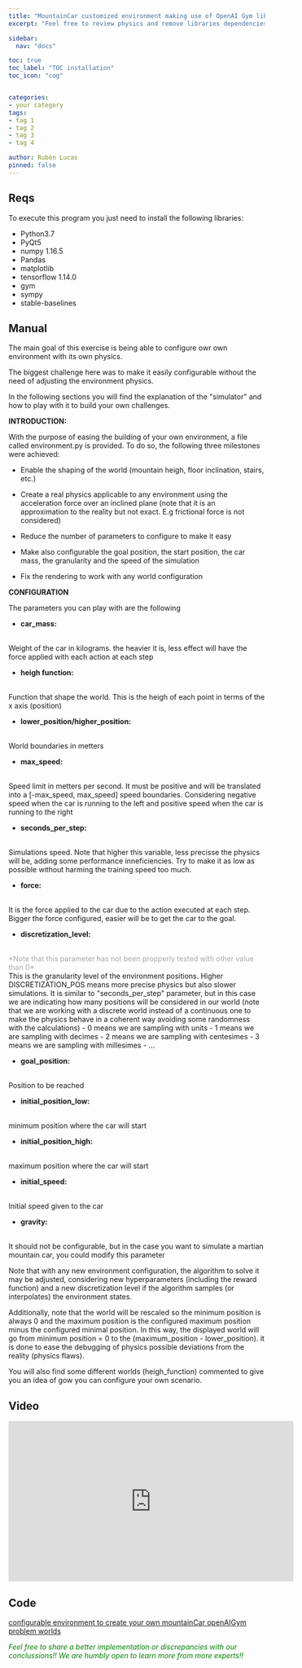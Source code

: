 ```yaml
---
title: "MountainCar customized environment making use of OpenAI Gym libraries"
excerpt: "Feel free to review physics and remove libraries dependencies"

sidebar:
  nav: "docs"

toc: true
toc_label: "TOC installation"
toc_icon: "cog"


categories:
- your category
tags:
- tag 1
- tag 2
- tag 3
- tag 4

author: Rubén Lucas
pinned: false
---
```


## Reqs

To execute this program you just need to install the following libraries:
- Python3.7
- PyQt5
- numpy 1.16.5
- Pandas
- matplotlib
- tensorflow 1.14.0
- gym
- sympy
- stable-baselines

## Manual

The main goal of this exercise is being able to configure owr own environment with its own physics.

The biggest challenge here was to make it easily configurable without the need of adjusting the environment physics.

In the following sections you will find the explanation of the "simulator" and how to play with it to build your own challenges.

<strong>INTRODUCTION:</strong>

With the purpose of easing the building of your own environment, a file called environment.py is provided.
To do so, the following three milestones were achieved:

- Enable the shaping of the world (mountain heigh, floor inclination, stairs, etc.)

- Create a real physics applicable to any environment using the acceleration force over an inclined plane (note that it is an approximation to the reality but not exact. E.g frictional force is not considered)

- Reduce the number of parameters to configure to make it easy

- Make also configurable the goal position, the start position, the car mass, the granularity and the speed of the simulation

- Fix the rendering to work with any world configuration


<strong>CONFIGURATION</strong>

The parameters you can play with are the following

- <strong>car_mass:</strong>
<br>
Weight of the car in kilograms. the heavier it is, less effect will have the force applied with each action at each step

- <strong>heigh function:</strong>
<br>
Function that shape the world. This is the heigh of each point in terms of the x axis (position)

- <strong>lower_position/higher_position:</strong>
<br>
World boundaries in metters

- <strong>max_speed:</strong>
<br>
Speed limit in metters per second. It must be positive and will be translated into a [-max_speed, max_speed] speed boundaries. Considering negative speed when the car is running to the left and positive speed when the car is running to the right

- <strong>seconds_per_step:</strong>
<br>
Simulations speed. Note that higher this variable, less precisse the physics will be, adding some performance inneficiencies. Try to make it as low as possible without harming the training speed too much.

- <strong>force:</strong>
<br>
It is the force applied to the car due to the action executed at each step. Bigger the force configured, easier will be to get the car to the goal.

- <strong>discretization_level:</strong>
<br>
<span style="color:darkgrey">*Note that this parameter has not been propperly tested with other value than 0*</span>
<br>
This is the granularity level of the environment positions. Higher DISCRETIZATION_POS means more precise physics but also slower simulations. It is similar to "seconds_per_step" parameter, but in this case we are indicating how many positions will be considered in our world (note that we are working with a discrete world instead of a continuous one to make the physics behave in a coherent way avoiding some randomness with the calculations)
  -  0 means we are sampling with units
  -  1 means we are sampling with decimes
  -  2 means we are sampling with centesimes
  -  3 means we are sampling with millesimes
  -  ...


- <strong>goal_position:</strong>
<br>
Position to be reached

- <strong>initial_position_low:</strong>
<br>
minimum position where the car will start

- <strong>initial_position_high:</strong>
<br>
maximum position where the car will start

- <strong>initial_speed:</strong>
<br>
Initial speed given to the car

- <strong>gravity:</strong>
<br>
It should not be configurable, but in the case you want to simulate a martian mountain car, you could modify this parameter

Note that with any new environment configuration, the algorithm to solve it may be adjusted, considering new hyperparameters (including the reward function) and a new discretization level if the algorithm samples (or interpolates) the environment states.

Additionally, note that the world will be rescaled so the minimum position is always 0 and the maximum position is the configured maximum position minus the configured minimal position. In this way, the displayed world will go from minimum position = 0 to the (maximum_position - lower_position). it is done to ease the debugging of physics possible deviations from the reality (physics flaws).

You will also find some different worlds (heigh_function) commented to give you an idea of gow you can configure your own scenario.

## Video

<iframe width="560" height="315" src="https://www.youtube.com/embed/2lIvJWTqDUI" frameborder="0" allow="accelerometer; autoplay; clipboard-write; encrypted-media; gyroscope; picture-in-picture" allowfullscreen></iframe>

## Code

[configurable environment to create your own mountainCar openAIGym problem worlds](https://github.com/RoboticsLabURJC/2020-phd-ruben-lucas/tree/master/RL_Unibotics/roboticsLab_exercises/mountain_car)


<span style="color:green">*Feel free to share a better implementation or discrepancies with our conclussions!! We are humbly open to learn more from more experts!!*</span>

